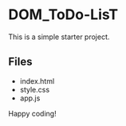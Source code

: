 # DOM_ToDo-LisT

This is a simple starter project.

## Files
- index.html
- style.css
- app.js

Happy coding!
